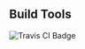 ## Build Tools

<img src="https://travis-ci.org/HIROSN/build-tools.svg" alt="Travis CI Badge"></img>
